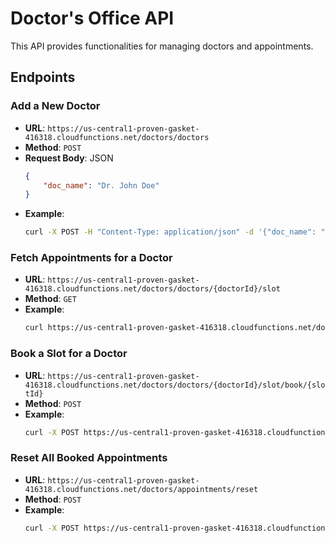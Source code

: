 
# Doctor's Office API

This API provides functionalities for managing doctors and appointments.












## Endpoints

### Add a New Doctor

- **URL**: `https://us-central1-proven-gasket-416318.cloudfunctions.net/doctors/doctors`
- **Method**: `POST`
- **Request Body**: JSON
  ```json
  {
      "doc_name": "Dr. John Doe"
  }
  ```
- **Example**:
  ```bash
  curl -X POST -H "Content-Type: application/json" -d '{"doc_name": "Dr. John Doe"}' https://us-central1-proven-gasket-416318.cloudfunctions.net/doctors/doctors
  ```

### Fetch Appointments for a Doctor

- **URL**: `https://us-central1-proven-gasket-416318.cloudfunctions.net/doctors/doctors/{doctorId}/slot`
- **Method**: `GET`
- **Example**:
  ```bash
  curl https://us-central1-proven-gasket-416318.cloudfunctions.net/doctors/doctors/{doctorId}/slot
  ```

### Book a Slot for a Doctor

- **URL**: `https://us-central1-proven-gasket-416318.cloudfunctions.net/doctors/doctors/{doctorId}/slot/book/{slotId}`
- **Method**: `POST`
- **Example**:
  ```bash
  curl -X POST https://us-central1-proven-gasket-416318.cloudfunctions.net/doctors/doctors/{doctorId}/slot/book/{slotId}
  ```

### Reset All Booked Appointments

- **URL**: `https://us-central1-proven-gasket-416318.cloudfunctions.net/doctors/appointments/reset`
- **Method**: `POST`
- **Example**:
  ```bash
  curl -X POST https://us-central1-proven-gasket-416318.cloudfunctions.net/doctors/appointments/reset
  ```
